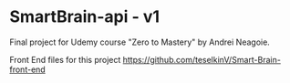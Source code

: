 # SmartBrain-api - v1

Final project for Udemy course "Zero to Mastery" by Andrei Neagoie.

Front End files for this project https://github.com/teselkinV/Smart-Brain-front-end
